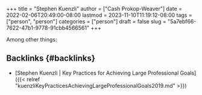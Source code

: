 +++
title = "Stephen Kuenzli"
author = ["Cash Prokop-Weaver"]
date = 2022-02-06T20:49:00-08:00
lastmod = 2023-11-10T11:19:12-08:00
tags = ["person", "person"]
categories = ["person"]
draft = false
slug = "5a7ebf66-7622-47b1-9778-91cbb4566561"
+++

Among other things:


## Backlinks {#backlinks}

-   [Stephen Kuenzli | Key Practices for Achieving Large Professional Goals]({{< relref "kuenzliKeyPracticesAchievingLargeProfessionalGoals2019.md" >}})
